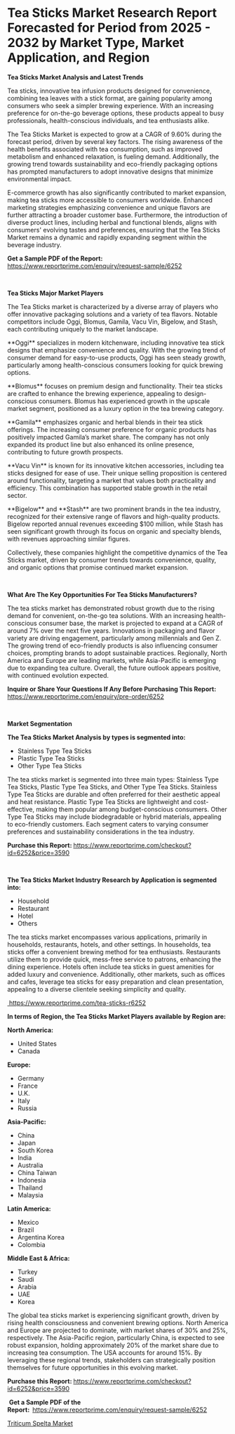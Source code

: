 <p><h1>Tea Sticks Market Research Report Forecasted for Period from 2025 -  2032 by Market Type, Market Application, and Region</h1></p><p><strong>Tea Sticks Market Analysis and Latest Trends</strong></p>
<p><p>Tea sticks, innovative tea infusion products designed for convenience, combining tea leaves with a stick format, are gaining popularity among consumers who seek a simpler brewing experience. With an increasing preference for on-the-go beverage options, these products appeal to busy professionals, health-conscious individuals, and tea enthusiasts alike.</p><p>The Tea Sticks Market is expected to grow at a CAGR of 9.60% during the forecast period, driven by several key factors. The rising awareness of the health benefits associated with tea consumption, such as improved metabolism and enhanced relaxation, is fueling demand. Additionally, the growing trend towards sustainability and eco-friendly packaging options has prompted manufacturers to adopt innovative designs that minimize environmental impact.</p><p>E-commerce growth has also significantly contributed to market expansion, making tea sticks more accessible to consumers worldwide. Enhanced marketing strategies emphasizing convenience and unique flavors are further attracting a broader customer base. Furthermore, the introduction of diverse product lines, including herbal and functional blends, aligns with consumers' evolving tastes and preferences, ensuring that the Tea Sticks Market remains a dynamic and rapidly expanding segment within the beverage industry.</p></p>
<p><strong>Get a Sample PDF of the Report:&nbsp;</strong> <a href="https://www.reportprime.com/enquiry/request-sample/6252?utm_campaign=3137&utm_medium=2&utm_source=Github&utm_content=ia&utm_term=19032025&utm_id=tea-sticks">https://www.reportprime.com/enquiry/request-sample/6252</a></p>
<p>&nbsp;</p>
<p><strong>Tea Sticks Major Market Players</strong></p>
<p><p>The Tea Sticks market is characterized by a diverse array of players who offer innovative packaging solutions and a variety of tea flavors. Notable competitors include Oggi, Blomus, Gamila, Vacu Vin, Bigelow, and Stash, each contributing uniquely to the market landscape.</p><p>**Oggi** specializes in modern kitchenware, including innovative tea stick designs that emphasize convenience and quality. With the growing trend of consumer demand for easy-to-use products, Oggi has seen steady growth, particularly among health-conscious consumers looking for quick brewing options.</p><p>**Blomus** focuses on premium design and functionality. Their tea sticks are crafted to enhance the brewing experience, appealing to design-conscious consumers. Blomus has experienced growth in the upscale market segment, positioned as a luxury option in the tea brewing category.</p><p>**Gamila** emphasizes organic and herbal blends in their tea stick offerings. The increasing consumer preference for organic products has positively impacted Gamila’s market share. The company has not only expanded its product line but also enhanced its online presence, contributing to future growth prospects.</p><p>**Vacu Vin** is known for its innovative kitchen accessories, including tea sticks designed for ease of use. Their unique selling proposition is centered around functionality, targeting a market that values both practicality and efficiency. This combination has supported stable growth in the retail sector.</p><p>**Bigelow** and **Stash** are two prominent brands in the tea industry, recognized for their extensive range of flavors and high-quality products. Bigelow reported annual revenues exceeding $100 million, while Stash has seen significant growth through its focus on organic and specialty blends, with revenues approaching similar figures.</p><p>Collectively, these companies highlight the competitive dynamics of the Tea Sticks market, driven by consumer trends towards convenience, quality, and organic options that promise continued market expansion.</p></p>
<p>&nbsp;</p>
<p><strong>What Are The Key Opportunities For Tea Sticks Manufacturers?</strong></p>
<p><p>The tea sticks market has demonstrated robust growth due to the rising demand for convenient, on-the-go tea solutions. With an increasing health-conscious consumer base, the market is projected to expand at a CAGR of around 7% over the next five years. Innovations in packaging and flavor variety are driving engagement, particularly among millennials and Gen Z. The growing trend of eco-friendly products is also influencing consumer choices, prompting brands to adopt sustainable practices. Regionally, North America and Europe are leading markets, while Asia-Pacific is emerging due to expanding tea culture. Overall, the future outlook appears positive, with continued evolution expected.</p></p>
<p><strong>Inquire or Share Your Questions If Any Before Purchasing This Report:</strong> <a href="https://www.reportprime.com/enquiry/pre-order/6252?utm_campaign=3137&utm_medium=2&utm_source=Github&utm_content=ia&utm_term=19032025&utm_id=tea-sticks">https://www.reportprime.com/enquiry/pre-order/6252</a></p>
<p>&nbsp;</p>
<p><strong>Market Segmentation</strong></p>
<p><strong>The Tea Sticks Market Analysis by types is segmented into:</strong></p>
<p><ul><li>Stainless Type Tea Sticks</li><li>Plastic Type Tea Sticks</li><li>Other Type Tea Sticks</li></ul></p>
<p><p>The tea sticks market is segmented into three main types: Stainless Type Tea Sticks, Plastic Type Tea Sticks, and Other Type Tea Sticks. Stainless Type Tea Sticks are durable and often preferred for their aesthetic appeal and heat resistance. Plastic Type Tea Sticks are lightweight and cost-effective, making them popular among budget-conscious consumers. Other Type Tea Sticks may include biodegradable or hybrid materials, appealing to eco-friendly customers. Each segment caters to varying consumer preferences and sustainability considerations in the tea industry.</p></p>
<p><strong>Purchase this Report:&nbsp;</strong><a href="https://www.reportprime.com/checkout?id=6252&price=3590&utm_campaign=3137&utm_medium=2&utm_source=Github&utm_content=ia&utm_term=19032025&utm_id=tea-sticks">https://www.reportprime.com/checkout?id=6252&price=3590</a></p>
<p>&nbsp;</p>
<p><strong>The Tea Sticks Market Industry Research by Application is segmented into:</strong></p>
<p><ul><li>Household</li><li>Restaurant</li><li>Hotel</li><li>Others</li></ul></p>
<p><p>The tea sticks market encompasses various applications, primarily in households, restaurants, hotels, and other settings. In households, tea sticks offer a convenient brewing method for tea enthusiasts. Restaurants utilize them to provide quick, mess-free service to patrons, enhancing the dining experience. Hotels often include tea sticks in guest amenities for added luxury and convenience. Additionally, other markets, such as offices and cafes, leverage tea sticks for easy preparation and clean presentation, appealing to a diverse clientele seeking simplicity and quality.</p></p>
<p><a href="https://www.reportprime.com/tea-sticks-r6252?utm_campaign=3137&utm_medium=2&utm_source=Github&utm_content=ia&utm_term=19032025&utm_id=tea-sticks">&nbsp;https://www.reportprime.com/tea-sticks-r6252</a></p>
<p><strong>In terms of Region, the Tea Sticks Market Players available by Region are:</strong></p>
<p>
    <p> <strong> North America: </strong>
        <ul>
            <li>United States</li>
            <li>Canada</li>
        </ul>
        </p> 
    <p> <strong> Europe: </strong>
        <ul>
            <li>Germany</li>
            <li>France</li>
            <li>U.K.</li>
            <li>Italy</li>
            <li>Russia</li>
        </ul>
        </p> 
    <p> <strong> Asia-Pacific: </strong>
        <ul>
            <li>China</li>
            <li>Japan</li>
            <li>South Korea</li>
            <li>India</li>
            <li>Australia</li>
            <li>China Taiwan</li>
            <li>Indonesia</li>
            <li>Thailand</li>
            <li>Malaysia</li>
        </ul>
        </p> 
    <p> <strong> Latin America: </strong>
        <ul>
            <li>Mexico</li>
            <li>Brazil</li>
            <li>Argentina Korea</li>
            <li>Colombia</li>
        </ul>
        </p> 
    <p> <strong> Middle East & Africa: </strong>
        <ul>
            <li>Turkey</li>
            <li>Saudi</li>
            <li>Arabia</li>
            <li>UAE</li>
            <li>Korea</li>
        </ul>
    </p>
    </p>
<p><p>The global tea sticks market is experiencing significant growth, driven by rising health consciousness and convenient brewing options. North America and Europe are projected to dominate, with market shares of 30% and 25%, respectively. The Asia-Pacific region, particularly China, is expected to see robust expansion, holding approximately 20% of the market share due to increasing tea consumption. The USA accounts for around 15%. By leveraging these regional trends, stakeholders can strategically position themselves for future opportunities in this evolving market.</p></p>
<p><strong>Purchase this Report: </strong><a href="https://www.reportprime.com/checkout?id=6252&price=3590&utm_campaign=3137&utm_medium=2&utm_source=Github&utm_content=ia&utm_term=19032025&utm_id=tea-sticks">https://www.reportprime.com/checkout?id=6252&price=3590</a></p>
<p>&nbsp;<strong>Get a Sample PDF of the Report:&nbsp;&nbsp;</strong><a href="https://www.reportprime.com/enquiry/request-sample/6252?utm_campaign=3137&utm_medium=2&utm_source=Github&utm_content=ia&utm_term=19032025&utm_id=tea-sticks">https://www.reportprime.com/enquiry/request-sample/6252</a></p>
<p><strong></strong></p>
<p><p><a href="https://github.com/ulyssacrayne00231/Market-Research-Report-List-1/blob/main/triticum-spelta-market.md?utm_campaign=3137&utm_medium=2&utm_source=Github&utm_content=ia&utm_term=19032025&utm_id=tea-sticks">Triticum Spelta Market</a></p></p>